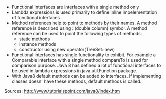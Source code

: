 * Functional Interfaces are interfaces with a single method only
* Lambda expressions is used primarily to define inline impelementation of functional interfaces
* Method references help to point to methods by their names. 
A method reference is described using ::(double column) symbol. 
A method reference can be used to point the following types of methods:
    * static methods
    * instance methods
    * constructor using new operator(TreeSet::new)
* Functional interfaces has single functionality to exhibit. For example a Comparable interface with a single method compareTo is used for comparison purpose. Java 8 has defined a lot of functional interfaces to be used in lambda expressions in java.util.Function package.
* With Java8 default methods can be added to interfaces. If implementing classes doesn' have these methods, default methods is called.


Sources:
http://www.tutorialspoint.com/java8/index.htm
